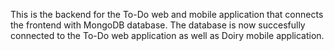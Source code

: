 This is the backend for the To-Do web and mobile application that connects the frontend with MongoDB database. The database is now succesfully connected to the To-Do web application as well as Doiry mobile application.